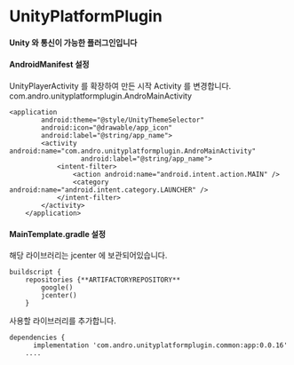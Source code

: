 # UnityPlatformPlugin

#### Unity 와 통신이 가능한 플러그인입니다

#### AndroidManifest 설정

UnityPlayerActivity 를 확장하여 만든 시작 Activity 를 변경합니다. com.andro.unityplatformplugin.AndroMainActivity

```
<application
        android:theme="@style/UnityThemeSelector"
        android:icon="@drawable/app_icon"
        android:label="@string/app_name">
        <activity android:name="com.andro.unityplatformplugin.AndroMainActivity"
                  android:label="@string/app_name">
            <intent-filter>
                <action android:name="android.intent.action.MAIN" />
                <category android:name="android.intent.category.LAUNCHER" />
            </intent-filter>
        </activity>
    </application>
```

#### MainTemplate.gradle 설정

해당 라이브러리는 jcenter 에 보관되어있습니다.

```
buildscript {
    repositories {**ARTIFACTORYREPOSITORY**
        google()
        jcenter()
    }
```

사용할 라이브러리를 추가합니다.
```
dependencies {
	  implementation 'com.andro.unityplatformplugin.common:app:0.0.16'
    ....
```
